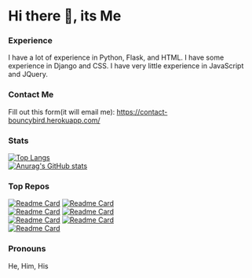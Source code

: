# Hi there 👋, its Me

<!--
**BouncyBird/BouncyBird** is a ✨ _special_ ✨ repository because its `README.md` (this file) appears on your GitHub profile.

Here are some ideas to get you started:

- 🔭 I’m currently working on ...
- 🌱 I’m currently learning ...
- 👯 I’m looking to collaborate on ...
- 🤔 I’m looking for help with ...
- 💬 Ask me about ...
- 📫 How to reach me: ...
- 😄 Pronouns: ...
- ⚡ Fun fact: ...
-->
  
### Experience
I have a lot of experience in Python, Flask, and HTML. I have some experience in Django and CSS. I have very little experience in JavaScript and JQuery.

### Contact Me
  Fill out this form(it will email me): https://contact-bouncybird.herokuapp.com/
### Stats
[![Top Langs](https://github-readme-stats.vercel.app/api/top-langs/?username=BouncyBird&langs_count=8&theme=radical&exclude_repo=5things-about-indira,hhoster&langs_count=8)]()  \
[![Anurag's GitHub stats](https://github-readme-stats.vercel.app/api?username=BouncyBird&show_icons=true&theme=radical)]()


### Top Repos
[![Readme Card](https://github-readme-stats.vercel.app/api/pin/?username=BouncyBird&repo=cybercare)]()
[![Readme Card](https://github-readme-stats.vercel.app/api/pin/?username=BouncyBird&repo=Flask-Blog)]()  
[![Readme Card](https://github-readme-stats.vercel.app/api/pin/?username=BouncyBird&repo=Django-Blog)]()
[![Readme Card](https://github-readme-stats.vercel.app/api/pin/?username=BouncyBird&repo=Auto-Google-Form-Filler)]()  
[![Readme Card](https://github-readme-stats.vercel.app/api/pin/?username=BouncyBird&repo=ezocr)]()
[![Readme Card](https://github-readme-stats.vercel.app/api/pin/?username=BouncyBird&repo=flask_todo)]()  
[![Readme Card](https://github-readme-stats.vercel.app/api/pin/?username=BouncyBird&repo=BouncyBird.github.io)]()

### Pronouns
He, Him, His
